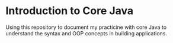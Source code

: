 # Introduction to Core Java

Using this repository to document my practicine with core Java to understand the syntax and OOP concepts in building applications.
